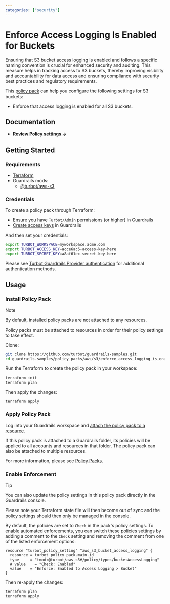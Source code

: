 ```yaml
---
categories: ["security"]
---
```


# Enforce Access Logging Is Enabled for Buckets

Ensuring that S3 bucket access logging is enabled and follows a specific naming convention is crucial for enhanced security and auditing. This measure helps in tracking access to S3 buckets, thereby improving visibility and accountability for data access and ensuring compliance with security best practices and regulatory requirements.

This [policy pack](https://turbot.com/guardrails/docs/concepts/resources/smart-folders) can help you configure the following settings for S3 buckets:

- Enforce that access logging is enabled for all S3 buckets.

## Documentation

- **[Review Policy settings →](https://hub-guardrails-turbot-com-git-development-turbot.vercel.app/policy-packs/enforce_access_logging_is_enabled_for_buckets/settings)**

## Getting Started

### Requirements

- [Terraform](https://developer.hashicorp.com/terraform/tutorials/aws-get-started/install-cli)
- Guardrails mods:
  - [@turbot/aws-s3](https://hub-guardrails-turbot-com-git-development-turbot.vercel.app/aws/mods/aws-s3)

### Credentials

To create a policy pack through Terraform:

- Ensure you have `Turbot/Admin` permissions (or higher) in Guardrails
- [Create access keys](https://turbot.com/guardrails/docs/guides/iam/access-keys#generate-a-new-guardrails-api-access-key) in Guardrails

And then set your credentials:

```sh
export TURBOT_WORKSPACE=myworkspace.acme.com
export TURBOT_ACCESS_KEY=acce6ac5-access-key-here
export TURBOT_SECRET_KEY=a8af61ec-secret-key-here
```

Please see [Turbot Guardrails Provider authentication](https://registry.terraform.io/providers/turbot/turbot/latest/docs#authentication) for additional authentication methods.

## Usage

### Install Policy Pack

> [!NOTE]
> By default, installed policy packs are not attached to any resources.
>
> Policy packs must be attached to resources in order for their policy settings to take effect.

Clone:

```sh
git clone https://github.com/turbot/guardrails-samples.git
cd guardrails-samples/policy_packs/aws/s3/enforce_access_logging_is_enabled_for_buckets
```

Run the Terraform to create the policy pack in your workspace:

```sh
terraform init
terraform plan
```

Then apply the changes:

```sh
terraform apply
```

### Apply Policy Pack

Log into your Guardrails workspace and [attach the policy pack to a resource](https://turbot.com/guardrails/docs/guides/working-with-folders/smart#attach-a-smart-folder-to-a-resource).

If this policy pack is attached to a Guardrails folder, its policies will be applied to all accounts and resources in that folder. The policy pack can also be attached to multiple resources.

For more information, please see [Policy Packs](https://turbot.com/guardrails/docs/concepts/resources/smart-folders).

### Enable Enforcement

> [!TIP]
> You can also update the policy settings in this policy pack directly in the Guardrails console.
>
> Please note your Terraform state file will then become out of sync and the policy settings should then only be managed in the console.

By default, the policies are set to `Check` in the pack's policy settings. To enable automated enforcements, you can switch these policies settings by adding a comment to the `Check` setting and removing the comment from one of the listed enforcement options:

```hcl
resource "turbot_policy_setting" "aws_s3_bucket_access_logging" {
  resource = turbot_policy_pack.main.id
  type     = "tmod:@turbot/aws-s3#/policy/types/bucketAccessLogging"
  # value    = "Check: Enabled"
  value    = "Enforce: Enabled to Access Logging > Bucket"
}
```

Then re-apply the changes:

```sh
terraform plan
terraform apply
```
